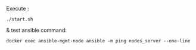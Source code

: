 Execute :
```
./start.sh
```


& test ansible command:
```
docker exec ansible-mgmt-node ansible -m ping nodes_server --one-line
```
